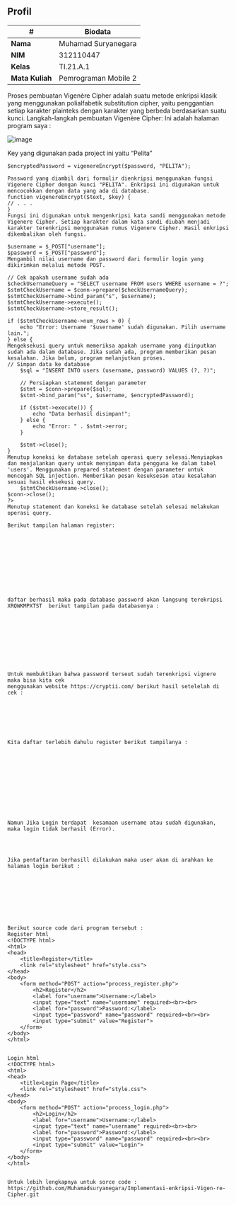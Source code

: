 
## Profil
| #               | Biodata                  |
| --------------- | --------------------     |
| **Nama**        | Muhamad Suryanegara      |
| **NIM**         | 312110447                |
| **Kelas**       | TI.21.A.1                |
| **Mata Kuliah** | Pemrograman Mobile 2     |


Proses pembuatan
Vigenère Cipher adalah suatu metode enkripsi klasik yang menggunakan polialfabetik substitution cipher, yaitu penggantian setiap karakter plainteks dengan karakter yang berbeda berdasarkan suatu kunci.
Langkah-langkah pembuatan Vigenère Cipher:
Ini adalah halaman program saya :

![image](https://github.com/Muhamadsuryanegara/Implementasi-enkripsi-Vigen-re-Cipher/assets/92678339/564722f7-eeb4-4289-b8a0-b7491d62e879)

Key yang digunakan pada project ini yaitu “Pelita”

```/ Enkripsi password dengan Vigenere Cipher (atau enkripsi sesuai kebutuhan)
$encryptedPassword = vigenereEncrypt($password, "PELITA");

Password yang diambil dari formulir dienkripsi menggunakan fungsi Vigenere Cipher dengan kunci "PELITA". Enkripsi ini digunakan untuk mencocokkan dengan data yang ada di database.
function vigenereEncrypt($text, $key) {
// . . . 
}
Fungsi ini digunakan untuk mengenkripsi kata sandi menggunakan metode Vigenere Cipher. Setiap karakter dalam kata sandi diubah menjadi karakter terenkripsi menggunakan rumus Vigenere Cipher. Hasil enkripsi dikembalikan oleh fungsi.

$username = $_POST["username"];
$password = $_POST["password"];
Mengambil nilai username dan password dari formulir login yang dikirimkan melalui metode POST.

// Cek apakah username sudah ada
$checkUsernameQuery = "SELECT username FROM users WHERE username = ?";
$stmtCheckUsername = $conn->prepare($checkUsernameQuery);
$stmtCheckUsername->bind_param("s", $username);
$stmtCheckUsername->execute();
$stmtCheckUsername->store_result();

if ($stmtCheckUsername->num_rows > 0) {
    echo "Error: Username '$username' sudah digunakan. Pilih username lain.";
} else {
Mengeksekusi query untuk memeriksa apakah username yang diinputkan sudah ada dalam database. Jika sudah ada, program memberikan pesan kesalahan. Jika belum, program melanjutkan proses.
// Simpan data ke database
    $sql = "INSERT INTO users (username, password) VALUES (?, ?)";

    // Persiapkan statement dengan parameter
    $stmt = $conn->prepare($sql);
    $stmt->bind_param("ss", $username, $encryptedPassword);

    if ($stmt->execute()) {
        echo "Data berhasil disimpan!";
    } else {
        echo "Error: " . $stmt->error;
    }

    $stmt->close();
}
Menutup koneksi ke database setelah operasi query selesai.Menyiapkan dan menjalankan query untuk menyimpan data pengguna ke dalam tabel 'users'. Menggunakan prepared statement dengan parameter untuk mencegah SQL injection. Memberikan pesan kesuksesan atau kesalahan sesuai hasil eksekusi query.
 	$stmtCheckUsername->close();
$conn->close();
?>
Menutup statement dan koneksi ke database setelah selesai melakukan operasi query.

Berikut tampilan halaman register:











daftar berhasil maka pada database password akan langsung terekripsi XRQWKMPXTST  berikut tampilan pada databasenya : 










Untuk membuktikan bahwa password terseut sudah terenkripsi vignere maka bisa kita cek 
menggunakan website https://cryptii.com/ berikut hasil setelelah di cek :




	


Kita daftar terlebih dahulu register berikut tampilanya :












Namun Jika Login terdapat  kesamaan username atau sudah digunakan, maka login tidak berhasil (Error).




Jika pentaftaran berhasill dilakukan maka user akan di arahkan ke halaman login berikut :









Berikut source code dari program tersebut :
Register html	
<!DOCTYPE html>
<html>
<head>
    <title>Register</title>
    <link rel="stylesheet" href="style.css">
</head>
<body>
    <form method="POST" action="process_register.php">
        <h2>Register</h2>
        <label for="username">Username:</label>
        <input type="text" name="username" required><br><br>
        <label for="password">Password:</label>
        <input type="password" name="password" required><br><br>
        <input type="submit" value="Register">
    </form>
</body>
</html>


Login html
<!DOCTYPE html>
<html>
<head>
    <title>Login Page</title>
    <link rel="stylesheet" href="style.css">
</head>
<body>
    <form method="POST" action="process_login.php">
        <h2>Login</h2>
        <label for="username">Username:</label>
        <input type="text" name="username" required><br><br>
        <label for="password">Password:</label>
        <input type="password" name="password" required><br><br>
        <input type="submit" value="Login">
    </form>
</body>
</html>


Untuk lebih lengkapnya untuk sorce code :
https://github.com/Muhamadsuryanegara/Implementasi-enkripsi-Vigen-re-Cipher.git

```
